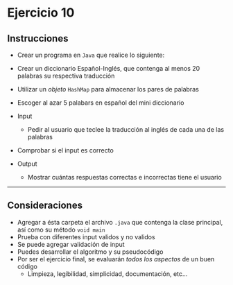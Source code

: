 # Ejercicio 10

## Instrucciones

- Crear un programa en `Java` que realice lo siguiente:
- Crear un diccionario Español-Inglés, que contenga al menos 20 palabras su respectiva traducción
- Utilizar un *objeto* `HashMap` para almacenar los pares de palabras
- Escoger al azar 5 palabars en español del mini diccionario

- Input
  - Pedir al usuario que teclee la traducción al inglés de cada una de las palabras
- Comprobar si el input es correcto
- Output
  - Mostrar cuántas respuestas correctas e incorrectas tiene el usuario

--- 

## Consideraciones

- Agregar a ésta carpeta el archivo `.java` que contenga la clase principal, así como su método `void main`
- Prueba con diferentes input validos y no validos
- Se puede agregar validación de input
-  Puedes desarrollar el algoritmo y su pseudocódigo
-  Por ser el ejercicio final, se evaluarán *todos los aspectos* de un buen código
   -  Limpieza, legibilidad, simplicidad, documentación, etc...
